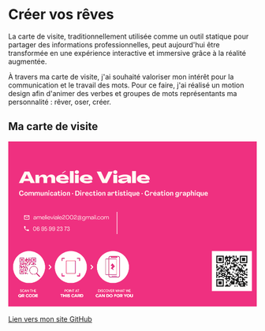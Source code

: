 # Créer vos rêves

La carte de visite, traditionnellement utilisée comme un outil statique pour partager des informations professionnelles, peut aujourd'hui être transformée en une expérience interactive et immersive grâce à la réalité augmentée.

À travers ma carte de visite, j'ai souhaité valoriser mon intérêt pour la communication et le travail des mots. Pour ce faire, j'ai réalisé un motion design afin d'animer des verbes et groupes de mots représentants ma personnalité : rêver, oser, créer. 

## Ma carte de visite
![alt text](/assets/Cartedevisite.png "Carte de visite")

[Lien vers mon site GitHub](https://viale8.github.io/aframe/ "Mon site GitHub")

